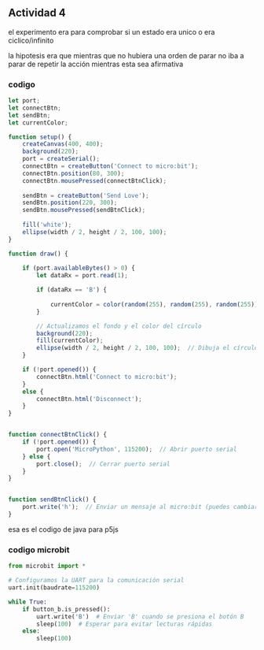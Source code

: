 ## Actividad 4 

el experimento era para comprobar si un estado era unico o era ciclico/infinito

la hipotesis era que mientras que no hubiera una orden de parar no iba a parar de repetir la acción mientras esta sea afirmativa 
### codigo 
``` js
let port;
let connectBtn;
let sendBtn;
let currentColor;

function setup() {
    createCanvas(400, 400);
    background(220);
    port = createSerial();
    connectBtn = createButton('Connect to micro:bit');
    connectBtn.position(80, 300);
    connectBtn.mousePressed(connectBtnClick);
    
    sendBtn = createButton('Send Love');
    sendBtn.position(220, 300);
    sendBtn.mousePressed(sendBtnClick);
    
    fill('white');
    ellipse(width / 2, height / 2, 100, 100);
}

function draw() {
   
    if (port.availableBytes() > 0) {
        let dataRx = port.read(1);

        if (dataRx == 'B') {
           
            currentColor = color(random(255), random(255), random(255));
        }

        // Actualizamos el fondo y el color del círculo
        background(220);
        fill(currentColor);
        ellipse(width / 2, height / 2, 100, 100);  // Dibuja el círculo con el nuevo color
    }

    if (!port.opened()) {
        connectBtn.html('Connect to micro:bit');
    }
    else {
        connectBtn.html('Disconnect');
    }
}


function connectBtnClick() {
    if (!port.opened()) {
        port.open('MicroPython', 115200);  // Abrir puerto serial
    } else {
        port.close();  // Cerrar puerto serial
    }
}


function sendBtnClick() {
    port.write('h');  // Enviar un mensaje al micro:bit (puedes cambiar este valor)
}
```
esa es el codigo de java para p5js

### codigo microbit

``` py
from microbit import *

# Configuramos la UART para la comunicación serial
uart.init(baudrate=115200)

while True:
    if button_b.is_pressed():
        uart.write('B')  # Enviar 'B' cuando se presiona el botón B
        sleep(100)  # Esperar para evitar lecturas rápidas
    else:
        sleep(100)
